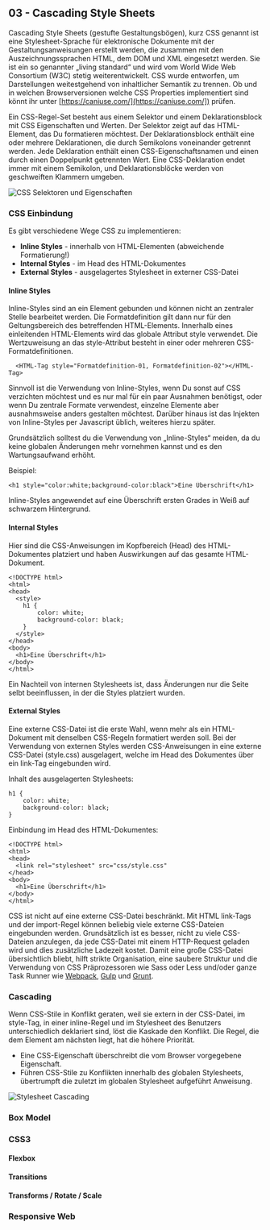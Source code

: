 ## 03 - Cascading Style Sheets
Cascading Style Sheets (gestufte Gestaltungsbögen), kurz CSS genannt ist eine Stylesheet-Sprache für elektronische Dokumente mit der Gestaltungsanweisungen erstellt werden, die zusammen mit den Auszeichnungssprachen HTML, dem DOM und XML eingesetzt werden. Sie ist ein so genannter „living standard“ und wird vom World Wide Web Consortium (W3C) stetig weiterentwickelt. CSS wurde entworfen, um Darstellungen weitestgehend von inhaltlicher Semantik zu trennen. Ob und in welchen Browserversionen welche CSS Properties implementiert sind könnt ihr unter [https://caniuse.com/](https://caniuse.com/]) prüfen.

Ein CSS-Regel-Set besteht aus einem Selektor und einem Deklarationsblock mit CSS Eigenschaften und Werten. Der Selektor zeigt auf das HTML-Element, das Du formatieren möchtest. Der Deklarationsblock enthält eine oder mehrere Deklarationen, die durch Semikolons voneinander getrennt werden. Jede Deklaration enthält einen CSS-Eigenschaftsnamen und einen durch einen Doppelpunkt getrennten Wert. Eine CSS-Deklaration endet immer mit einem Semikolon, und Deklarationsblöcke werden von geschweiften Klammern umgeben.

![CSS Selektoren und Eigenschaften](https://raw.githubusercontent.com/danielhauchler/start-coding/master/99_assets/media/images/readme/css.png)

### CSS Einbindung
Es gibt verschiedene Wege CSS zu implementieren:

- **Inline Styles** - innerhalb von HTML-Elementen (abweichende Formatierung!)
- **Internal Styles** - im Head des HTML-Dokumentes
- **External Styles** - ausgelagertes Stylesheet in externer CSS-Datei

#### Inline Styles
Inline-Styles sind an ein Element gebunden und können nicht an zentraler Stelle bearbeitet werden. Die Formatdefinition gilt dann nur für den Geltungsbereich des betreffenden HTML-Elements. Innerhalb eines einleitenden HTML-Elements wird das globale Attribut style verwendet. Die Wertzuweisung an das style-Attribut besteht in einer oder mehreren CSS-Formatdefinitionen.
````
  <HTML-Tag style="Formatdefinition-01, Formatdefinition-02"></HTML-Tag>
````
Sinnvoll ist die Verwendung von Inline-Styles, wenn Du sonst auf CSS verzichten möchtest und es nur mal für ein paar Ausnahmen benötigst, oder wenn Du zentrale Formate verwendest, einzelne Elemente aber ausnahmsweise anders gestalten möchtest. Darüber hinaus ist das Injekten von Inline-Styles per Javascript üblich, weiteres hierzu später.

Grundsätzlich solltest du die Verwendung von „Inline-Styles“ meiden, da du keine globalen Änderungen mehr vornehmen kannst und es den Wartungsaufwand erhöht.

Beispiel:
````
<h1 style="color:white;background-color:black">Eine Überschrift</h1>
````
Inline-Styles angewendet auf eine Überschrift ersten Grades in Weiß auf schwarzem Hintergrund.


#### Internal Styles
Hier sind die CSS-Anweisungen im Kopfbereich (Head) des HTML-Dokumentes platziert und haben Auswirkungen auf das gesamte HTML-Dokument.
````
<!DOCTYPE html>
<html>
<head>
  <style>
    h1 {
        color: white;
        background-color: black;
    }
  </style>
</head>
<body>
  <h1>Eine Überschrift</h1>
</body>
</html>
````
Ein Nachteil von internen Stylesheets ist, dass Änderungen nur die Seite selbt beeinflussen, in der die Styles platziert wurden.


#### External Styles
Eine externe CSS-Datei ist die erste Wahl, wenn mehr als ein HTML-Dokument mit denselben CSS-Regeln formatiert werden soll. Bei der Verwendung von externen Styles werden CSS-Anweisungen in eine externe CSS-Datei (style.css) ausgelagert, welche im Head des Dokumentes über ein link-Tag eingebunden wird.

Inhalt des ausgelagerten Stylesheets:
````
h1 {
    color: white;
    background-color: black;
}
````

Einbindung im Head des HTML-Dokumentes:
````
<!DOCTYPE html>
<html>
<head>
  <link rel="stylesheet" src="css/style.css"
</head>
<body>
  <h1>Eine Überschrift</h1>
</body>
</html>
````

CSS ist nicht auf eine externe CSS-Datei beschränkt. Mit HTML link-Tags und der import-Regel können beliebig viele externe CSS-Dateien eingebunden werden. Grundsätzlich ist es besser, nicht zu viele CSS-Dateien anzulegen, da jede CSS-Datei mit einem HTTP-Request geladen wird und dies zusätzliche Ladezeit kostet. Damit eine große CSS-Datei übersichtlich bliebt, hilft strikte Organisation, eine saubere Struktur und die Verwendung von CSS Präprozessoren wie Sass oder Less und/oder ganze Task Runner wie [Webpack](https://webpack.js.org/), [Gulp](https://gulpjs.com/) und [Grunt](https://gruntjs.com/).

### Cascading
Wenn CSS-Stile in Konflikt geraten, weil sie extern in der CSS-Datei, im style-Tag, in einer inline-Regel und im Stylesheet des Benutzers unterschiedlich deklariert sind, löst die Kaskade den Konflikt. Die Regel, die dem Element am nächsten liegt, hat die höhere Priorität.

- Eine CSS-Eigenschaft überschreibt die vom Browser vorgegebene Eigenschaft.
- Führen CSS-Stile zu Konflikten innerhalb des globalen Stylesheets, übertrumpft die zuletzt im globalen Stylesheet aufgeführt Anweisung.

![Stylesheet Cascading](https://raw.githubusercontent.com/danielhauchler/start-coding/master/99_assets/media/images/readme/cascading.png)








### Box Model
### CSS3
#### Flexbox
#### Transitions
#### Transforms / Rotate / Scale
### Responsive Web
